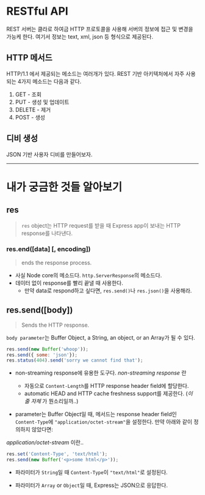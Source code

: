 # RESTful API

REST 서버는 클라로 하여금 HTTP 프로토콜을 사용해 서버의 정보에 접근 및 변경을 가능케 한다. 여기서 정보는 text, xml, json 등 형식으로 제공된다.

## HTTP 메서드

HTTP/1.1 에서 제공되는 메소드는 여러개가 있다.
REST 기반 아키텍처에서 자주 사용되는 4가지 메소드는 다음과 같다.

1. GET - 조회
2. PUT - 생성 및 업데이트
3. DELETE - 제거
4. POST - 생성

## 디비 생성

JSON 기반 사용자 디비를 만들어보자.

<hr>

# 내가 궁금한 것들 알아보기

## res
> `res` object는 HTTP request를 받을 때 Express app이 보내는 HTTP response를 나타낸다.

### res.end([data] [, encoding])
> ends the response process.

- 사실 Node core의 메소드다. `http.ServerResponse`의 메소드다.
- 데이터 없이 response를 빨리 끝낼 때 사용한다.
	- 만약 data로 respond하고 싶다면, `res.send()`나 `res.json()`을 사용해라.

## res.send([body])
> Sends the HTTP response.

`body parameter`는 Buffer Object, a String, an object, or an Array가 될 수 있다.

```javascript
res.send(new Buffer('whoop'));
res.send({ some: 'json'});
res.status(404).send('sorry we cannot find that');
```


- non-streaming response에 유용한 도구다.
*non-streaming response* 란
	- 자동으로 `Content-Length`를 HTTP response header field에 할당한다.
	- automatic HEAD and HTTP cache freshness support를 제공한다. (*이 줄 자체* 가 뭔소리일까..)

- parameter는 Buffer Object일 때, 메서드는 response header field인 `Content-Type`에 `"application/octet-stream"`을 설정한다. 만약 아래와 같이 정의하지 않았다면:

*application/octet-stream* 이란..

```javascript
res.set('Content-Type', 'text/html');
res.send(new Buffer('<p>some html</p>'));
```

- 파라미터가 `String`일 때 `Content-Type`이 `"text/html"`로 설정된다.

- 파라미터가 `Array` or `Object`일 때, Express는 JSON으로 응답한다.

